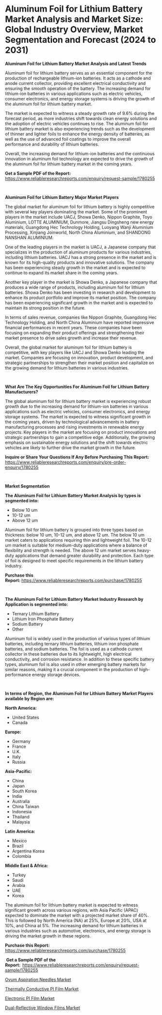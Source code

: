 <p><h1>Aluminum Foil for Lithium Battery Market Analysis and Market Size: Global Industry Overview, Market Segmentation and Forecast (2024 to 2031)</h1></p><p><strong>Aluminum Foil for Lithium Battery Market Analysis and Latest Trends</strong></p>
<p><p>Aluminum foil for lithium battery serves as an essential component for the production of rechargeable lithium-ion batteries. It acts as a cathode and anode current collector, providing excellent electrical conductivity and ensuring the smooth operation of the battery. The increasing demand for lithium-ion batteries in various applications such as electric vehicles, consumer electronics, and energy storage systems is driving the growth of the aluminum foil for lithium battery market.</p><p>The market is expected to witness a steady growth rate of 9.6% during the forecast period, as more industries shift towards clean energy solutions and the adoption of electric vehicles continues to rise. The aluminum foil for lithium battery market is also experiencing trends such as the development of thinner and lighter foils to enhance the energy density of batteries, as well as the use of advanced foil coatings to improve the overall performance and durability of lithium batteries.</p><p>Overall, the increasing demand for lithium-ion batteries and the continuous innovation in aluminum foil technology are expected to drive the growth of the aluminum foil for lithium battery market in the coming years.</p></p>
<p><strong>Get a Sample PDF of the Report:&nbsp;</strong> <a href="https://www.reliableresearchreports.com/enquiry/request-sample/1780255">https://www.reliableresearchreports.com/enquiry/request-sample/1780255</a></p>
<p>&nbsp;</p>
<p><strong>Aluminum Foil for Lithium Battery Major Market Players</strong></p>
<p><p>The global market for aluminum foil for lithium battery is highly competitive with several key players dominating the market. Some of the prominent players in the market include UACJ, Showa Denko, Nippon Graphite, Toyo Aluminium, LOTTE ALUMINIUM, Dunmore, Jiangsu Dingsheng new energy materials, Guangdong Hec Technology Holding, Luoyang Wanji Aluminium Processing, Xinjiang Joinworld, North China Aluminium, and SHANDONG NANSHAN ALUMINIUM.</p><p>One of the leading players in the market is UACJ, a Japanese company that specializes in the production of aluminum products for various industries, including lithium batteries. UACJ has a strong presence in the market and is known for its high-quality products and innovative solutions. The company has been experiencing steady growth in the market and is expected to continue to expand its market share in the coming years.</p><p>Another key player in the market is Showa Denko, a Japanese company that produces a wide range of products, including aluminum foil for lithium batteries. Showa Denko has been investing in research and development to enhance its product portfolio and improve its market position. The company has been experiencing significant growth in the market and is expected to maintain its strong position in the future.</p><p>In terms of sales revenue, companies like Nippon Graphite, Guangdong Hec Technology Holding, and North China Aluminium have reported impressive financial performances in recent years. These companies have been focusing on expanding their product offerings and strengthening their market presence to drive sales growth and increase their revenue.</p><p>Overall, the global market for aluminum foil for lithium battery is competitive, with key players like UACJ and Showa Denko leading the market. Companies are focusing on innovation, product development, and strategic partnerships to strengthen their market position and capitalize on the growing demand for lithium batteries in various industries.</p></p>
<p>&nbsp;</p>
<p><strong>What Are The Key Opportunities For Aluminum Foil for Lithium Battery Manufacturers?</strong></p>
<p><p>The global aluminum foil for lithium battery market is experiencing robust growth due to the increasing demand for lithium-ion batteries in various applications such as electric vehicles, consumer electronics, and energy storage systems. The market is expected to witness significant growth in the coming years, driven by technological advancements in battery manufacturing processes and rising investments in renewable energy projects. Key players in the market are focusing on product innovations and strategic partnerships to gain a competitive edge. Additionally, the growing emphasis on sustainable energy solutions and the shift towards electric vehicles are likely to further drive the market growth in the future.</p></p>
<p><strong>Inquire or Share Your Questions If Any Before Purchasing This Report:</strong> <a href="https://www.reliableresearchreports.com/enquiry/pre-order-enquiry/1780255">https://www.reliableresearchreports.com/enquiry/pre-order-enquiry/1780255</a></p>
<p>&nbsp;</p>
<p><strong>Market Segmentation</strong></p>
<p><strong>The Aluminum Foil for Lithium Battery Market Analysis by types is segmented into:</strong></p>
<p><ul><li>Below 10 um</li><li>10-12 um</li><li>Above 12 um</li></ul></p>
<p><p>Aluminum foil for lithium battery is grouped into three types based on thickness: below 10 um, 10-12 um, and above 12 um. The below 10 um market caters to applications requiring thin and lightweight foil. The 10-12 um market is suitable for medium-duty applications where a balance of flexibility and strength is needed. The above 12 um market serves heavy-duty applications that demand greater durability and protection. Each type of foil is designed to meet specific requirements in the lithium battery industry.</p></p>
<p><strong>Purchase this Report:&nbsp;</strong><a href="https://www.reliableresearchreports.com/purchase/1780255">https://www.reliableresearchreports.com/purchase/1780255</a></p>
<p>&nbsp;</p>
<p><strong>The Aluminum Foil for Lithium Battery Market Industry Research by Application is segmented into:</strong></p>
<p><ul><li>Ternary Lithium Battery</li><li>Lithium Iron Phosphate Battery</li><li>Sodium Battery</li><li>Other</li></ul></p>
<p><p>Aluminum foil is widely used in the production of various types of lithium batteries, including ternary lithium batteries, lithium iron phosphate batteries, and sodium batteries. The foil is used as a cathode current collector in these batteries due to its lightweight, high electrical conductivity, and corrosion resistance. In addition to these specific battery types, aluminum foil is also used in other emerging battery markets for similar reasons, making it a crucial component in the production of high-performance energy storage devices.</p></p>
<p>&nbsp;</p>
<p><strong>In terms of Region, the Aluminum Foil for Lithium Battery Market Players available by Region are:</strong></p>
<p>
    <p> <strong> North America: </strong>
        <ul>
            <li>United States</li>
            <li>Canada</li>
        </ul>
        </p> 
    <p> <strong> Europe: </strong>
        <ul>
            <li>Germany</li>
            <li>France</li>
            <li>U.K.</li>
            <li>Italy</li>
            <li>Russia</li>
        </ul>
        </p> 
    <p> <strong> Asia-Pacific: </strong>
        <ul>
            <li>China</li>
            <li>Japan</li>
            <li>South Korea</li>
            <li>India</li>
            <li>Australia</li>
            <li>China Taiwan</li>
            <li>Indonesia</li>
            <li>Thailand</li>
            <li>Malaysia</li>
        </ul>
        </p> 
    <p> <strong> Latin America: </strong>
        <ul>
            <li>Mexico</li>
            <li>Brazil</li>
            <li>Argentina Korea</li>
            <li>Colombia</li>
        </ul>
        </p> 
    <p> <strong> Middle East & Africa: </strong>
        <ul>
            <li>Turkey</li>
            <li>Saudi</li>
            <li>Arabia</li>
            <li>UAE</li>
            <li>Korea</li>
        </ul>
    </p>
    </p>
<p><p>The aluminum foil for lithium battery market is expected to witness significant growth across various regions, with Asia Pacific (APAC) expected to dominate the market with a projected market share of 40%. This is followed by North America (NA) at 25%, Europe at 20%, USA at 10%, and China at 5%. The increasing demand for lithium batteries in various industries such as automotive, electronics, and energy storage is driving the market growth in these regions.</p></p>
<p><strong>Purchase this Report: </strong><a href="https://www.reliableresearchreports.com/purchase/1780255">https://www.reliableresearchreports.com/purchase/1780255</a></p>
<p>&nbsp;<strong>Get a Sample PDF of the Report:&nbsp;&nbsp;</strong><a href="https://www.reliableresearchreports.com/enquiry/request-sample/1780255">https://www.reliableresearchreports.com/enquiry/request-sample/1780255</a></p>
<p><strong></strong></p>
<p><p><a href="https://github.com/pizolina/Market-Research-Report-List-3/blob/main/ovum-aspiration-needles-market.md">Ovum Aspiration Needles Market</a></p><p><a href="https://github.com/changoleonlaverguenzanoexiste/Market-Research-Report-List-2/blob/main/thermally-conductive-pi-film-market.md">Thermally Conductive PI Film Market</a></p><p><a href="https://github.com/tamvrosiya/Market-Research-Report-List-2/blob/main/electronic-pi-film-market.md">Electronic PI Film Market</a></p><p><a href="https://github.com/dimitrishawkinswaynenp91rgz/Market-Research-Report-List-1/blob/main/dual-reflective-window-films-market.md">Dual-Reflective Window Films Market</a></p></p>